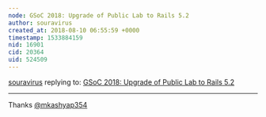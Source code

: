 ```yaml
---
node: GSoC 2018: Upgrade of Public Lab to Rails 5.2
author: souravirus
created_at: 2018-08-10 06:55:59 +0000
timestamp: 1533884159
nid: 16901
cid: 20364
uid: 524509
---
```




[souravirus](../profile/souravirus) replying to: [GSoC 2018: Upgrade of Public Lab to Rails 5.2](../notes/souravirus/08-09-2018/gsoc-2018-rails-5-upgrade)

----
Thanks [@mkashyap354](/profile/mkashyap354) 